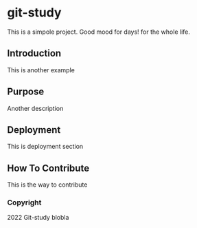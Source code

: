 # git-study
This is a simpole project. Good mood for days! for the whole life.
## Introduction
This is another example
## Purpose
Another description
## Deployment
This is deployment section
## How To Contribute
This is the way to contribute
### Copyright
2022 Git-study blobla
